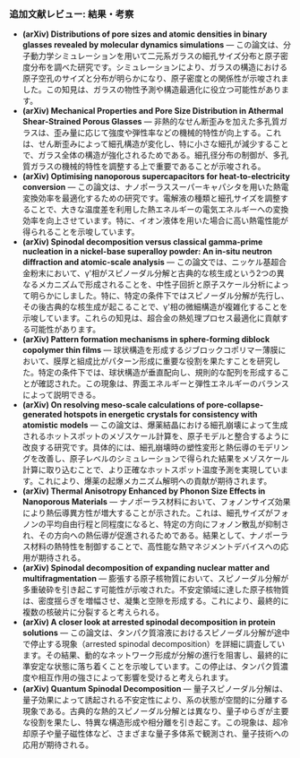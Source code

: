 ### 追加文献レビュー: 結果・考察
- **(arXiv) Distributions of pore sizes and atomic densities in binary glasses revealed by molecular dynamics simulations** — この論文は、分子動力学シミュレーションを用いて二元系ガラスの細孔サイズ分布と原子密度分布を調べた研究です。シミュレーションにより、ガラスの構造における原子空孔のサイズと分布が明らかになり、原子密度との関係性が示唆されました。この知見は、ガラスの物性予測や構造最適化に役立つ可能性があります。
- **(arXiv) Mechanical Properties and Pore Size Distribution in Athermal Shear-Strained Porous Glasses** — 非熱的なせん断歪みを加えた多孔質ガラスは、歪み量に応じて強度や弾性率などの機械的特性が向上する。これは、せん断歪みによって細孔構造が変化し、特に小さな細孔が減少することで、ガラス全体の構造が強化されるためである。細孔径分布の制御が、多孔質ガラスの機械的特性を調整する上で重要であることが示唆される。
- **(arXiv) Optimising nanoporous supercapacitors for heat-to-electricity conversion** — この論文は、ナノポーラススーパーキャパシタを用いた熱電変換効率を最適化するための研究です。電解液の種類と細孔サイズを調整することで、大きな温度差を利用した熱エネルギーの電気エネルギーへの変換効率を向上させています。特に、イオン液体を用いた場合に高い熱電性能が得られることを示唆しています。
- **(arXiv) Spinodal decomposition versus classical gamma-prime nucleation in a nickel-base superalloy powder: An in-situ neutron diffraction and atomic-scale analysis** — この論文では、ニッケル基超合金粉末において、γ'相がスピノーダル分解と古典的な核生成という2つの異なるメカニズムで形成されることを、中性子回折と原子スケール分析によって明らかにしました。特に、特定の条件下ではスピノーダル分解が先行し、その後古典的な核生成が起こることで、γ'相の微細構造が複雑化することを示唆しています。これらの知見は、超合金の熱処理プロセス最適化に貢献する可能性があります。
- **(arXiv) Pattern formation mechanisms in sphere-forming diblock copolymer thin films** — 球状構造を形成するジブロックコポリマー薄膜において、膜厚と組成比がパターン形成に重要な役割を果たすことを研究した。特定の条件下では、球状構造が垂直配向し、規則的な配列を形成することが確認された。この現象は、界面エネルギーと弾性エネルギーのバランスによって説明できる。
- **(arXiv) On resolving meso-scale calculations of pore-collapse-generated hotspots in energetic crystals for consistency with atomistic models** — この論文は、爆薬結晶における細孔崩壊によって生成されるホットスポットのメゾスケール計算を、原子モデルと整合するように改良する研究です。具体的には、細孔崩壊時の塑性変形と熱伝導のモデリングを改善し、原子レベルのシミュレーションで得られた結果をメゾスケール計算に取り込むことで、より正確なホットスポット温度予測を実現しています。これにより、爆薬の起爆メカニズム解明への貢献が期待されます。
- **(arXiv) Thermal Anisotropy Enhanced by Phonon Size Effects in Nanoporous Materials** — ナノポーラス材料において、フォノンサイズ効果により熱伝導異方性が増大することが示された。これは、細孔サイズがフォノンの平均自由行程と同程度になると、特定の方向にフォノン散乱が抑制され、その方向への熱伝導が促進されるためである。結果として、ナノポーラス材料の熱特性を制御することで、高性能な熱マネジメントデバイスへの応用が期待される。
- **(arXiv) Spinodal decomposition of expanding nuclear matter and multifragmentation** — 膨張する原子核物質において、スピノーダル分解が多重破砕を引き起こす可能性が示唆された。不安定領域に達した原子核物質は、密度揺らぎを増幅させ、凝集と空隙を形成する。これにより、最終的に複数の核破片に分裂すると考えられる。
- **(arXiv) A closer look at arrested spinodal decomposition in protein solutions** — この論文は、タンパク質溶液におけるスピノーダル分解が途中で停止する現象（arrested spinodal decomposition）を詳細に調査しています。その結果、動的なネットワーク形成が分解の進行を阻害し、最終的に準安定な状態に落ち着くことを示唆しています。この停止は、タンパク質濃度や相互作用の強さによって影響を受けると考えられます。
- **(arXiv) Quantum Spinodal Decomposition** — 量子スピノーダル分解は、量子効果によって誘起される不安定性により、系の状態が空間的に分離する現象である。古典的な熱的スピノーダル分解とは異なり、量子ゆらぎが主要な役割を果たし、特異な構造形成や相分離を引き起こす。この現象は、超冷却原子や量子磁性体など、さまざまな量子多体系で観測され、量子技術への応用が期待される。